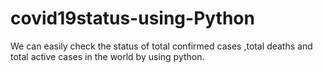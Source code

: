 # covid19status-using-Python
We can easily check the status of total confirmed cases ,total deaths and total active cases in the world by using python.
